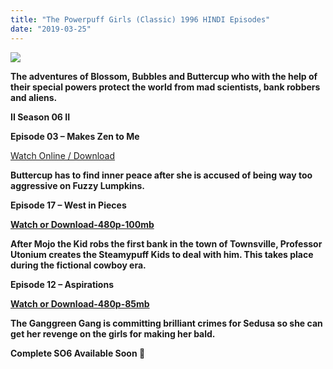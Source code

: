```yaml
---
title: "The Powerpuff Girls (Classic) 1996 HINDI Episodes"
date: "2019-03-25"
---
```


[![](https://3.bp.blogspot.com/-yD-paD4cRgM/WajYMj6gdcI/AAAAAAAAAUE/qUhZriV5BDkhKTjIePXZaWPt2Prh7G4vACPcBGAYYCw/s400/photos-of-powerpuff-girls-wallpaper.jpg)](https://3.bp.blogspot.com/-yD-paD4cRgM/WajYMj6gdcI/AAAAAAAAAUE/qUhZriV5BDkhKTjIePXZaWPt2Prh7G4vACPcBGAYYCw/s1600/photos-of-powerpuff-girls-wallpaper.jpg)

**The adventures of Blossom, Bubbles and Buttercup who with the help of their special powers protect the world from mad scientists, bank robbers and aliens.**

**II Season 06 II**

**Episode 03 – Makes Zen to Me**

[Watch Online / Download](https://clk.ink/5eHKMT)  
  

**Buttercup has to find inner peace after she is accused of being way too aggressive on Fuzzy Lumpkins.**

**Episode 17 – West in Pieces**

**[Watch or Download-480p-100mb](https://clk.ink/3udrL)**

**After Mojo the Kid robs the first bank in the town of Townsville, Professor Utonium creates the Steamypuff Kids to deal with him. This takes place during the fictional cowboy era.**

**Episode 12 – Aspirations** 

**[Watch or Download-480p-85mb](https://clk.ink/efu0Qxt)**

**The Ganggreen Gang is committing brilliant crimes for Sedusa so she can get her revenge on the girls for making her bald.**

**Complete SO6 Available Soon 🙂**

